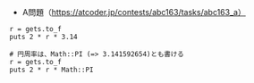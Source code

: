 - A問題（https://atcoder.jp/contests/abc163/tasks/abc163_a）

```
r = gets.to_f
puts 2 * r * 3.14

# 円周率は、Math::PI (=> 3.141592654)とも書ける
r = gets.to_f
puts 2 * r * Math::PI
```
